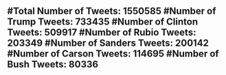 #Total Number of Tweets: 1550585 
#Number of Trump Tweets: 733435
#Number of Clinton Tweets: 509917
#Number of Rubio Tweets: 203349
#Number of Sanders Tweets: 200142
#Number of Carson Tweets: 114695
#Number of Bush Tweets: 80336
---
